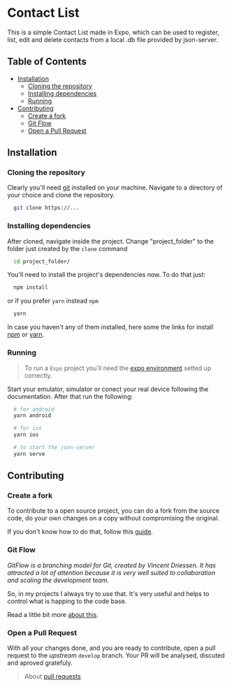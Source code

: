 # Contact List


This is a simple Contact List made in Expo, which can be used to register, list, edit and delete contacts from a local .db file provided by json-server.

## Table of Contents

 * [Installation](#installation)
    + [Cloning the repository](#cloning-the-repository)
    + [Installing dependencies](#installing-dependencies)
    + [Running](#running)
 * [Contributing](#contributing)
    + [Create a fork](#create-a-fork)
    + [Git Flow](#git-flow)
    + [Open a Pull Request](#open-a-pull-request)

## Installation

### Cloning the repository

Clearly you'll need [git](https://git-scm.com/book/en/v2/Getting-Started-Installing-Git) installed on your machine.
Navigate to a directory of your choice and clone the repository.

```bash
  git clone https://...
```

### Installing dependencies

After cloned, navigate inside the project. Change "project_folder" to the folder just created by the `clone` command

```bash
  cd project_folder/
```

You'll need to install the project's dependencies now. To do that just:

```bash
  npm install
```

or if you prefer `yarn` instead `npm`

```bash
  yarn
```

In case you haven't any of them installed, here some the links for install [npm](https://www.npmjs.com/get-npm) or [yarn](https://classic.yarnpkg.com/pt-BR/docs/install/#mac-stable).

### Running

> To run a `Expo` project you'll need the [expo environment](https://docs.expo.io/get-started/installation/) setted up correctly.

Start your emulator, simulator or conect your real device following the documentation. After that run the following:

```bash
  # for android
  yarn android

  # for ios
  yarn ios

  # to start the json-server
  yarn serve
```


## Contributing

### Create a fork

To contribute to a open source project, you can do a fork from the source code, do your own changes on a copy without compromising the original.

If you don't know how to do that, follow this [guide](https://help.github.com/pt/github/getting-started-with-github/fork-a-repo).

### Git Flow

_GitFlow is a branching model for Git, created by Vincent Driessen. It has attracted a lot of attention because it is very well suited to collaboration and scaling the development team._

So, in my projects I always try to use that. It's very useful and helps to control what is happing to the code base.

Read a little bit more [about this](https://datasift.github.io/gitflow/IntroducingGitFlow.html).

### Open a Pull Request

With all your changes done, and you are ready to contribute, open a pull request to the _upstream_ `develop` branch. Your PR will be analysed, discuted and aproved gratefuly.

> About [pull requests](https://help.github.com/pt/github/collaborating-with-issues-and-pull-requests/about-pull-requests)

